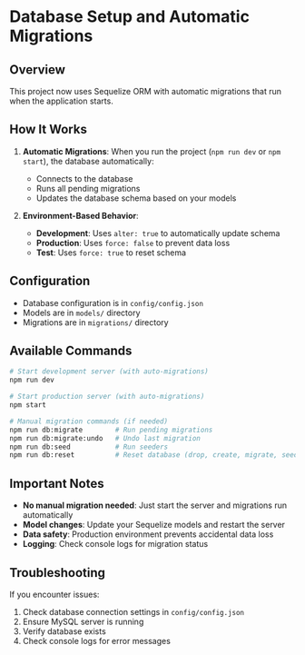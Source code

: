 # Database Setup and Automatic Migrations

## Overview
This project now uses Sequelize ORM with automatic migrations that run when the application starts.

## How It Works
1. **Automatic Migrations**: When you run the project (`npm run dev` or `npm start`), the database automatically:
   - Connects to the database
   - Runs all pending migrations
   - Updates the database schema based on your models

2. **Environment-Based Behavior**:
   - **Development**: Uses `alter: true` to automatically update schema
   - **Production**: Uses `force: false` to prevent data loss
   - **Test**: Uses `force: true` to reset schema

## Configuration
- Database configuration is in `config/config.json`
- Models are in `models/` directory
- Migrations are in `migrations/` directory

## Available Commands
```bash
# Start development server (with auto-migrations)
npm run dev

# Start production server (with auto-migrations)
npm start

# Manual migration commands (if needed)
npm run db:migrate        # Run pending migrations
npm run db:migrate:undo   # Undo last migration
npm run db:seed           # Run seeders
npm run db:reset          # Reset database (drop, create, migrate, seed)
```

## Important Notes
- **No manual migration needed**: Just start the server and migrations run automatically
- **Model changes**: Update your Sequelize models and restart the server
- **Data safety**: Production environment prevents accidental data loss
- **Logging**: Check console logs for migration status

## Troubleshooting
If you encounter issues:
1. Check database connection settings in `config/config.json`
2. Ensure MySQL server is running
3. Verify database exists
4. Check console logs for error messages 